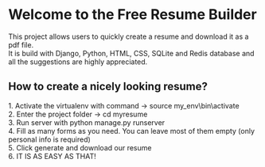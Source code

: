 <h1>Welcome to the Free Resume Builder</h1>
This project allows users to quickly create a resume and download it as a pdf file. <br>
It is build with Django, Python, HTML, CSS, SQLite and Redis database and all the suggestions are highly appreciated.

<h2>How to create a nicely looking resume?</h2>
1. Activate the virtualenv with command -> source my_env\bin\activate <br>
2. Enter the project folder -> cd myresume <br>
3. Run server with python manage.py runserver <br>
4. Fill as many forms as you need. You can leave most of them empty (only personal info is required) <br>
5. Click generate and download our resume <br>
6. IT IS AS EASY AS THAT! <br>
